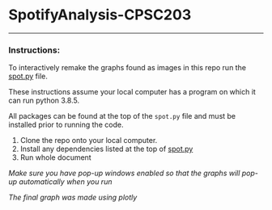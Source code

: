# SpotifyAnalysis-CPSC203
---
### Instructions:

To interactively remake the graphs found as images in this repo run the [spot.py](spot.py) file. 

These instructions assume your local computer has a program on which it can run python 3.8.5.

All packages can be found at the top of the `spot.py` file and must be installed prior to running the code. 

1. Clone the repo onto your local computer. 
2. Install any dependencies listed at the top of [spot.py](spot.py)
3. Run whole document

*Make sure you have pop-up windows enabled so that the graphs will pop-up automatically when you run*

*The final graph was made using plotly*
